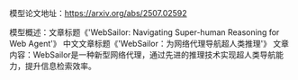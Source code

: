 模型论文地址：https://arxiv.org/abs/2507.02592

模型概述：文章标题《'WebSailor: Navigating Super-human Reasoning for Web Agent'》
中文文章标题《'WebSailor：为网络代理导航超人类推理'》
文章内容：WebSailor是一种新型网络代理，通过先进的推理技术实现超人类导航能力，提升信息检索效率。
